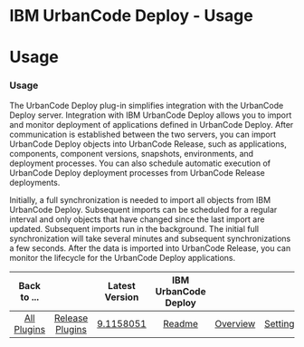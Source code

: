 
IBM UrbanCode Deploy - Usage
============================

# Usage


### Usage




The UrbanCode Deploy plug-in simplifies integration with the UrbanCode Deploy server. Integration
with IBM UrbanCode Deploy allows you to import and monitor deployment of applications defined in UrbanCode Deploy. After
communication is established between the two servers, you can import UrbanCode Deploy objects into UrbanCode Release,
such as applications, components, component versions, snapshots, environments, and deployment processes. You can also
schedule automatic execution of UrbanCode Deploy deployment processes from UrbanCode Release deployments.

Initially, a
full synchronization is needed to import all objects from IBM UrbanCode Deploy. Subsequent imports can be scheduled for
a regular interval and only objects that have changed since the last import are updated. Subsequent imports run in the
background. The initial full synchronization will take several minutes and subsequent synchronizations a few seconds.
After the data is imported into UrbanCode Release, you can monitor the lifecycle for the UrbanCode Deploy applications.



|Back to ...||Latest Version|IBM UrbanCode Deploy |||
| :---: | :---: | :---: | :---: | :---: | :---: |
|[All Plugins](../../index.md)|[Release Plugins](../README.md)|[9.1158051](https://github.com/UrbanCode/IBM-UCR-PLUGINS/blob/main/files/ucr-plugin-deploy/ucr-plugin-deploy-9.1158051.zip)|[Readme](README.md)|[Overview](overview.md)|[Settings](settings.md)|
